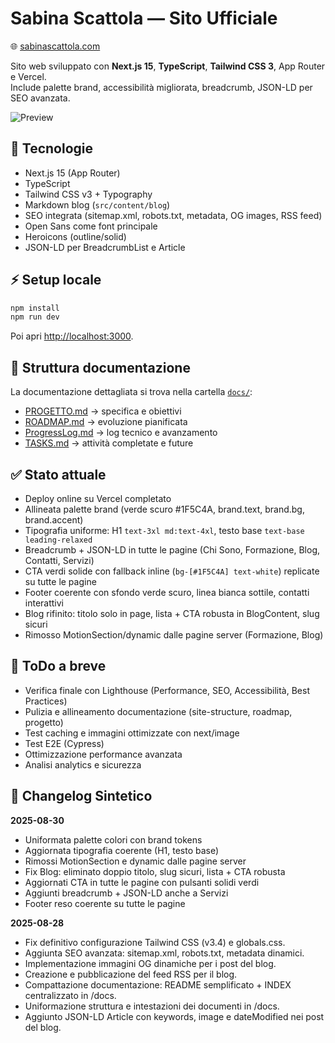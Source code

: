 # Sabina Scattola — Sito Ufficiale

🌐 [sabinascattola.com](https://sabinascattola.com)

Sito web sviluppato con **Next.js 15**, **TypeScript**, **Tailwind CSS 3**, App Router e Vercel.  
Include palette brand, accessibilità migliorata, breadcrumb, JSON-LD per SEO avanzata.

![Preview](public/og.png)


## 🚀 Tecnologie

- Next.js 15 (App Router)
- TypeScript
- Tailwind CSS v3 + Typography
- Markdown blog (`src/content/blog`)
- SEO integrata (sitemap.xml, robots.txt, metadata, OG images, RSS feed)
- Open Sans come font principale
- Heroicons (outline/solid)
- JSON-LD per BreadcrumbList e Article

## ⚡ Setup locale

```bash
npm install
npm run dev
```

Poi apri [http://localhost:3000](http://localhost:3000).

## 📂 Struttura documentazione

La documentazione dettagliata si trova nella cartella [`docs/`](./docs):

- [PROGETTO.md](./docs/PROGETTO.md) → specifica e obiettivi
- [ROADMAP.md](./docs/ROADMAP.md) → evoluzione pianificata
- [ProgressLog.md](./docs/ProgressLog.md) → log tecnico e avanzamento
- [TASKS.md](./docs/TASKS.md) → attività completate e future

## ✅ Stato attuale

- Deploy online su Vercel completato
- Allineata palette brand (verde scuro #1F5C4A, brand.text, brand.bg, brand.accent)
- Tipografia uniforme: H1 `text-3xl md:text-4xl`, testo base `text-base leading-relaxed`
- Breadcrumb + JSON-LD in tutte le pagine (Chi Sono, Formazione, Blog, Contatti, Servizi)
- CTA verdi solide con fallback inline (`bg-[#1F5C4A] text-white`) replicate su tutte le pagine
- Footer coerente con sfondo verde scuro, linea bianca sottile, contatti interattivi
- Blog rifinito: titolo solo in page, lista + CTA robusta in BlogContent, slug sicuri
- Rimosso MotionSection/dynamic dalle pagine server (Formazione, Blog)

## 📌 ToDo a breve

- Verifica finale con Lighthouse (Performance, SEO, Accessibilità, Best Practices)
- Pulizia e allineamento documentazione (site-structure, roadmap, progetto)
- Test caching e immagini ottimizzate con next/image
- Test E2E (Cypress)
- Ottimizzazione performance avanzata
- Analisi analytics e sicurezza

## 📝 Changelog Sintetico

**2025-08-30**

- Uniformata palette colori con brand tokens
- Aggiornata tipografia coerente (H1, testo base)
- Rimossi MotionSection e dynamic dalle pagine server
- Fix Blog: eliminato doppio titolo, slug sicuri, lista + CTA robusta
- Aggiornati CTA in tutte le pagine con pulsanti solidi verdi
- Aggiunti breadcrumb + JSON-LD anche a Servizi
- Footer reso coerente su tutte le pagine

**2025-08-28**

- Fix definitivo configurazione Tailwind CSS (v3.4) e globals.css.
- Aggiunta SEO avanzata: sitemap.xml, robots.txt, metadata dinamici.
- Implementazione immagini OG dinamiche per i post del blog.
- Creazione e pubblicazione del feed RSS per il blog.
- Compattazione documentazione: README semplificato + INDEX centralizzato in /docs.
- Uniformazione struttura e intestazioni dei documenti in /docs.
- Aggiunto JSON-LD Article con keywords, image e dateModified nei post del blog.
